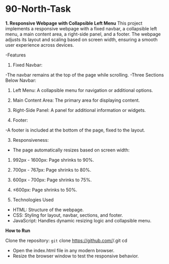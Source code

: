 # 90-North-Task

**1. Responsive Webpage with Collapsible Left Menu**
This project implements a responsive webpage with a fixed navbar, a collapsible left menu, a main content area, a right-side panel, and a footer. The webpage adjusts its layout and scaling based on screen width, ensuring a smooth user experience across devices.

-Features
1. Fixed Navbar:

-The navbar remains at the top of the page while scrolling.
-Three Sections Below Navbar:

1. Left Menu: A collapsible menu for navigation or additional options.
2. Main Content Area: The primary area for displaying content.
3. Right-Side Panel: A panel for additional information or widgets.

2. Footer:

-A footer is included at the bottom of the page, fixed to the layout.

3. Responsiveness:

- The page automatically resizes based on screen width:
1. 992px - 1600px: Page shrinks to 90%.
2. 700px - 767px: Page shrinks to 80%.
3. 600px - 700px: Page shrinks to 75%.
4. ≤600px: Page shrinks to 50%.

4. Technologies Used
- HTML: Structure of the webpage.
- CSS: Styling for layout, navbar, sections, and footer.
- JavaScript: Handles dynamic resizing logic and collapsible menu.

**How to Run**

Clone the repository:
`git` clone https://github.com/<your-username>/<repository-name>.git
cd <repository-name>

- Open the index.html file in any modern browser.
- Resize the browser window to test the responsive behavior.
